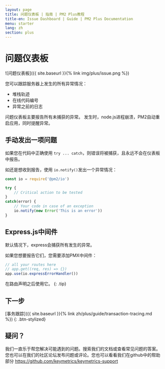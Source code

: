 ```yaml
---
layout: page
title: 问题仪表板 | 指南 | PM2 Plus教程
title-en: Issue Dashboard | Guide | PM2 Plus Documentation
menu: starter
lang: zh
section: plus
---
```


# 问题仪表板

![问题仪表板]({{ site.baseurl }}{% link img/plus/issue.png %})
 
您可以跟踪服务器上发生的所有异常情况：
- 堆栈轨迹
- 在线代码编号
- 异常之前的日志

问题仪表板主要报告所有未捕获的异常。 发生时，node.js进程崩溃，PM2自动重启应用，同时提醒异常。

## 手动发出一项问题

如果您在代码中正确使用 `try ... catch`，则错误将被捕获，且永远不会在仪表板中报告。

如还是想收到报告，使用 `io.notify()`发出一个异常情况：

```javascript
const io = require('@pm2/io')

try {
    // Critical action to be tested
}
catch(error) {
    // Your code in case of an exception
    io.notify(new Error('This is an error'))
}
```

## Express.js中间件

默认情况下，express会捕获所有发生的异常。

如果您想要报告它们，您需要添加PMX中间件：

```javascript
// all your routes here
// app.get((req, res) => {})
app.use(io.expressErrorHandler())
```

 在路由声明之后使用它。
{: .tip}

## 下一步

[事务跟踪]({{ site.baseurl }}{% link zh/plus/guide/transaction-tracing.md %})
{: .btn-stylized}

## 疑问？

我们一直乐于帮您解决可能遇到的问题。搜索我们的文档或查看常见问题的答案。您也可以在我们的社区论坛发布问题或评论。您也可以看看我们在github中的帮助部分 https://github.com/keymetrics/keymetrics-support
